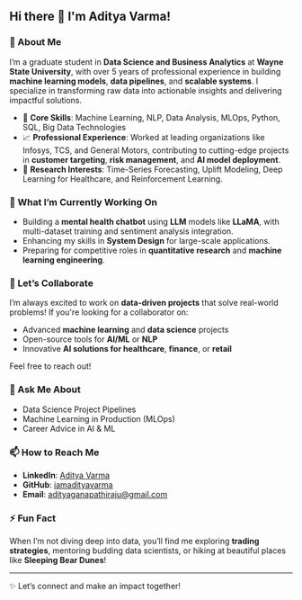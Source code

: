 ## Hi there 👋 I'm Aditya Varma!

### 🚀 About Me
I’m a graduate student in **Data Science and Business Analytics** at **Wayne State University**, with over 5 years of professional experience in building **machine learning models**, **data pipelines**, and **scalable systems**. I specialize in transforming raw data into actionable insights and delivering impactful solutions.

- 🧠 **Core Skills**: Machine Learning, NLP, Data Analysis, MLOps, Python, SQL, Big Data Technologies
- 📈 **Professional Experience**: Worked at leading organizations like Infosys, TCS, and General Motors, contributing to cutting-edge projects in **customer targeting**, **risk management**, and **AI model deployment**.
- 🔬 **Research Interests**: Time-Series Forecasting, Uplift Modeling, Deep Learning for Healthcare, and Reinforcement Learning.

### 🌱 What I’m Currently Working On
- Building a **mental health chatbot** using **LLM** models like **LLaMA**, with multi-dataset training and sentiment analysis integration.
- Enhancing my skills in **System Design** for large-scale applications.
- Preparing for competitive roles in **quantitative research** and **machine learning engineering**.

### 🤝 Let’s Collaborate
I’m always excited to work on **data-driven projects** that solve real-world problems! If you're looking for a collaborator on:
- Advanced **machine learning** and **data science** projects
- Open-source tools for **AI/ML** or **NLP**
- Innovative **AI solutions for healthcare**, **finance**, or **retail**

Feel free to reach out! 

### 💬 Ask Me About
- Data Science Project Pipelines  
- Machine Learning in Production (MLOps)  
- Career Advice in AI & ML  

### 📫 How to Reach Me
- **LinkedIn**: [Aditya Varma](https://www.linkedin.com/in/aditya-varma-a01a56116/)  
- **GitHub**: [iamadityavarma](https://github.com/iamadityavarma)  
- **Email**: adityaganapathiraju@gmail.com  

### ⚡ Fun Fact
When I’m not diving deep into data, you’ll find me exploring **trading strategies**, mentoring budding data scientists, or hiking at beautiful places like **Sleeping Bear Dunes**!  

---

✨ Let’s connect and make an impact together! 
